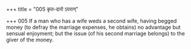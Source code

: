 +++
title = "005 कृत-दारो ऽपरान्"

+++
005	If a man who has a wife weds a second wife, having begged money (to defray the marriage expenses, he obtains) no advantage but sensual enjoyment; but the issue (of his second marriage belongs) to the giver of the money.